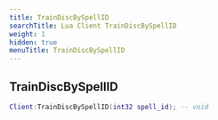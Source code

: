```yaml
---
title: TrainDiscBySpellID
searchTitle: Lua Client TrainDiscBySpellID
weight: 1
hidden: true
menuTitle: TrainDiscBySpellID
---
```

## TrainDiscBySpellID
```lua
Client:TrainDiscBySpellID(int32 spell_id); -- void
```